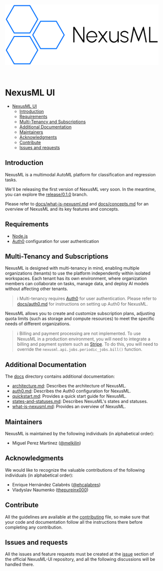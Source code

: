 <p align="center">
  <img src="public/media/LOGO_WITH_NAME.svg" alt="Logo" height="200">
</p>

<br>

# NexusML UI

- [NexusML UI](#nexusml-ui)
  - [Introduction](#introduction)
  - [Requirements](#requirements)
  - [Multi-Tenancy and Subscriptions](#multi-tenancy-and-subscriptions)
  - [Additional Documentation](#additional-documentation)
  - [Maintainers](#maintainers)
  - [Acknowledgments](#acknowledgments)
  - [Contribute](#contribute)
  - [Issues and requests](#issues-and-requests)

## Introduction

NexusML is a multimodal AutoML platform for classification and regression tasks.

We'll be releasing the first version of NexusML very soon. In the meantime, you can explore the [release/0.1.0](https://github.com/neuraptic/nexusml-ui/tree/release/0.1.0) branch.

Please refer to [docs/what-is-nexusml.md](https://github.com/neuraptic/nexusml/blob/main/docs/what-is-nexusml.md) and [docs/concepts.md](https://github.com/neuraptic/nexusml/blob/main/docs/concepts.md) for an overview of NexusML and its key features and concepts.

## Requirements
* [Node.js](https://github.com/nodejs/Release)
* [Auth0](https://auth0.com/) configuration for user authentication

## Multi-Tenancy and Subscriptions

NexusML is designed with multi-tenancy in mind, enabling multiple organizations (tenants) to use the platform 
independently within isolated workspaces. Each tenant has its own environment, where organization members can 
collaborate on tasks, manage data, and deploy AI models without affecting other tenants.

> ℹ️ Multi-tenancy requires [Auth0](https://auth0.com/) for user authentication. Please refer to 
> [docs/auth0.md](docs/auth0.md) for instructions on setting up Auth0 for NexusML.

NexusML allows you to create and customize subscription plans, adjusting quota limits (such as storage and compute 
resources) to meet the specific needs of different organizations.

> ℹ️ Billing and payment processing are not implemented. To use NexusML in a production environment, you will need to 
> integrate a billing and payment system such as [Stripe](https://stripe.com/). To do this, you will need to override 
> the `nexusml.api.jobs.periodic_jobs.bill()` function.

## Additional Documentation

The [docs](docs) directory contains additional documentation:

- [architecture.md](https://github.com/neuraptic/nexusml/blob/main/docs/architecture.md): Describes the architecture of NexusML.
- [auth0.md](https://github.com/neuraptic/nexusml/blob/main/docs/auth0.md): Describes the Auth0 configuration for NexusML.
- [quickstart.md](quickstart.md): Provides a quick start guide for NexusML.
- [states-and-statuses.md](https://github.com/neuraptic/nexusml/blob/main/docs/states-and-statuses.md): Describes NexusML's states and statuses.
- [what-is-nexusml.md](https://github.com/neuraptic/nexusml/blob/main/docs/what-is-nexusml.md): Provides an overview of NexusML.

## Maintainers

NexusML is maintained by the following individuals (in alphabetical order):

- Miguel Perez Martinez ([@melkilin](https://github.com/MiguelPerezMartinez))

## Acknowledgments

We would like to recognize the valuable contributions of the following individuals (in alphabetical order):

- Enrique Hernández Calabrés ([@ehcalabres](https://github.com/ehcalabres))
- Vladyslav Naumenko ([thepureinx000](https://github.com/thepureinx000))


## Contribute

All the guidelines are available at the [contributing](CONTRIBUTING.md) file, so make sure that your code and
documentation follow all the instructions there before completing any contribution.


## Issues and requests

All the issues and feature requests must be created at the [issue](https://github.com/neuraptic/nexusml-ui/issues)
section of the official NexusML-UI repository, and all the following discussions will be handled there.
